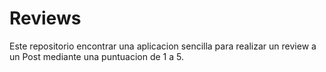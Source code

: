# Reviews

Este repositorio encontrar una aplicacion sencilla para realizar un review a un Post mediante una puntuacion de 1 a 5.
